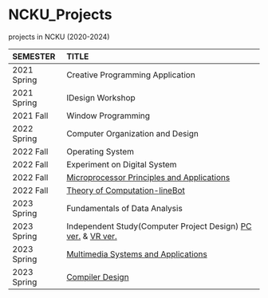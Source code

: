 # NCKU_Projects
projects in NCKU (2020-2024)


| SEMESTER | TITLE |
| :-----| :-----|
|2021 Spring | Creative Programming Application|
|2021 Spring | IDesign Workshop|
|2021 Fall   | Window Programming|
|2022 Spring | Computer Organization and Design|
|2022 Fall	 | Operating System|
|2022 Fall	 | Experiment on Digital System|
|2022 Fall	 | [Microprocessor Principles and Applications](https://github.com/lynn9106/NCKU_microprocessor_final_project.git)|
|2022 Fall	 | [Theory of Computation-lineBot](https://github.com/lynn9106/memelinebot.git)|
|2023 Spring | Fundamentals of Data Analysis|
|2023 Spring | Independent Study(Computer Project Design) [PC ver.](https://github.com/LinBoRui/unity-project-2023.git) & [VR ver.](https://github.com/weihsinyeh/Unity_VR_Project_Latest.git)|
|2023 Spring | [Multimedia Systems and Applications](https://github.com/lynn9106/NCKU_Multimedia-Systems-and-Applications.git) |
|2023 Spring | [Compiler Design](https://github.com/lynn9106/NCKU_Compiler2023.git) |



